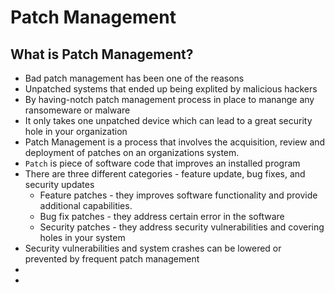# Patch Management

## What is Patch Management?

- Bad patch management has been one of the reasons 
- Unpatched systems that ended up being explited by malicious hackers
- By having-notch patch management process in place to manange any ransomeware or malware
- It only takes one unpatched device which can lead to a great security hole in your organization
- Patch Management is a process that involves the acquisition, review and deployment of patches on an organizations system.
- `Patch` is piece of software code that improves an installed program
- There are three different categories - feature update, bug fixes, and security updates
    - Feature patches - they improves software functionality and provide additional capabilities.
    - Bug fix patches - they address certain error in the software
    - Security patches - they address security vulnerabilities and covering holes in your system
- Security vulnerabilities and system crashes can be lowered or prevented by frequent patch management
- 
- 